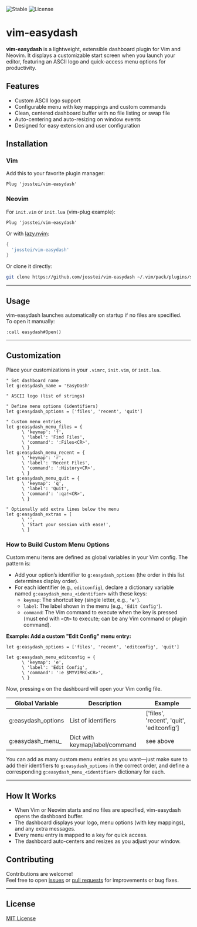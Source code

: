![Stable](https://img.shields.io/badge/status-stable-brightgreen) ![License](https://img.shields.io/badge/license-MIT-blue)
# vim-easydash

**vim-easydash** is a lightweight, extensible dashboard plugin for Vim and Neovim. It displays a customizable start screen when you launch your editor, featuring an ASCII logo and quick-access menu options for productivity.

## Features

- Custom ASCII logo support
- Configurable menu with key mappings and custom commands
- Clean, centered dashboard buffer with no file listing or swap file
- Auto-centering and auto-resizing on window events
- Designed for easy extension and user configuration

## Installation

### Vim

Add this to your favorite plugin manager:

```vim
Plug 'josstei/vim-easydash'
```

### Neovim

For `init.vim` or `init.lua` (vim-plug example):

```vim
Plug 'josstei/vim-easydash'
```

Or with [lazy.nvim](https://github.com/folke/lazy.nvim):

```lua
{
  'josstei/vim-easydash'
}
```

Or clone it directly:

```sh
git clone https://github.com/josstei/vim-easydash ~/.vim/pack/plugins/start/vim-easydash
```

---

## Usage

vim-easydash launches automatically on startup if no files are specified.  
To open it manually:

```vim
:call easydash#Open()
```

---

## Customization

Place your customizations in your `.vimrc`, `init.vim`, or `init.lua`.

```vim
" Set dashboard name
let g:easydash_name = 'EasyDash'

" ASCII logo (list of strings)

" Define menu options (identifiers)
let g:easydash_options = ['files', 'recent', 'quit']

" Custom menu entries
let g:easydash_menu_files = {
      \ 'keymap': 'f',
      \ 'label': 'Find Files',
      \ 'command': ':Files<CR>',
      \ }
let g:easydash_menu_recent = {
      \ 'keymap': 'r',
      \ 'label': 'Recent Files',
      \ 'command': ':History<CR>',
      \ }
let g:easydash_menu_quit = {
      \ 'keymap': 'q',
      \ 'label': 'Quit',
      \ 'command': ':qa!<CR>',
      \ }

" Optionally add extra lines below the menu
let g:easydash_extras = [
      \ '',
      \ 'Start your session with ease!',
      \ ]
```

### How to Build Custom Menu Options

Custom menu items are defined as global variables in your Vim config. The pattern is:

- Add your option’s identifier to `g:easydash_options` (the order in this list determines display order).
- For each identifier (e.g., `editconfig`), declare a dictionary variable named `g:easydash_menu_<identifier>` with these keys:
  - `keymap`: The shortcut key (single letter, e.g., `'e'`).
  - `label`: The label shown in the menu (e.g., `'Edit Config'`).
  - `command`: The Vim command to execute when the key is pressed (must end with `<CR>` to execute; can be any Vim command or plugin command).

**Example: Add a custom "Edit Config" menu entry:**

```vim
let g:easydash_options = ['files', 'recent', 'editconfig', 'quit']

let g:easydash_menu_editconfig = {
      \ 'keymap': 'e',
      \ 'label': 'Edit Config',
      \ 'command': ':e $MYVIMRC<CR>',
      \ }
```

Now, pressing `e` on the dashboard will open your Vim config file.

| Global Variable                | Description                  | Example                                       |
|-------------------------------|------------------------------|-----------------------------------------------|
| g:easydash_options            | List of identifiers          | ['files', 'recent', 'quit', 'editconfig']     |
| g:easydash_menu_<identifier>  | Dict with keymap/label/command | see above                                     |

You can add as many custom menu entries as you want—just make sure to add their identifiers to `g:easydash_options` in the correct order, and define a corresponding `g:easydash_menu_<identifier>` dictionary for each.

---

## How It Works

- When Vim or Neovim starts and no files are specified, vim-easydash opens the dashboard buffer.
- The dashboard displays your logo, menu options (with key mappings), and any extra messages.
- Every menu entry is mapped to a key for quick access.
- The dashboard auto-centers and resizes as you adjust your window.

## Contributing

Contributions are welcome!  
Feel free to open [issues](https://github.com/josstei/vim-easydash/issues) or [pull requests](https://github.com/josstei/vim-easydash/pulls) for improvements or bug fixes.

---

## License

[MIT License](LICENSE)
